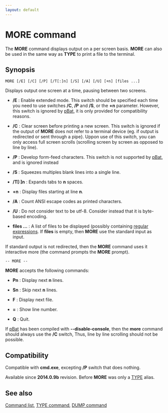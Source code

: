 ```yaml
---
layout: default
---
```

# MORE command #

The **MORE** command displays output on a per screen basis. **MORE** can also 
be used in the same way as **TYPE** to print a file to the terminal.

## Synopsis ##

    MORE [/E] [/C] [/P] [/T[:]n] [/S] [/A] [/U] [+n] [files ...]

Displays output one screen at a time, pausing between two screens.

* **/E** : Enable extended mode. This switch should be specified each time you 
  need to use switches **/C**, **/P** and **/S**, or the **+n** parameter. 
  However, this switch is ignored by [pBat](pbat), it is only provided for 
  compatibility reasons.

* **/C** : Clear screen before printing a new screen. This switch is ignored 
  if the output of **MORE** does not refer to a terminal device \(eg. if 
  output is redirected or sent through a pipe}. Uppon use of this switch, you 
  can only access full screen scrolls \(scrolling screen by screen as opposed 
  to line by line\).

* **/P** : Develop form-feed characters. This switch is not supported by 
  [pBat](pbat), and is ignored instead

* **/S** : Squeezes multiples blank lines into a single line.

* **/T\[:\]n** : Expands tabs to **n** spaces.

* **+n** : Display files starting at line **n**.

* **/A** : Count ANSI escape codes as printed characters.

* **/U** : Do not consider text to be utf-8. Consider instead that it is 
  byte-based encoding. 

* **files ...** : A list of files to be displayed \(possibly containing 
  [regular expressions](spec/regexp). If **files** is empty, then **MORE** use 
  the standard input as input.

If standard output is not redirected, then the **MORE** command uses it 
interactive more \(the command prompts the **MORE** prompt\).

    -- MORE --

**MORE** accepts the following commands:

* **Pn** : Display next **n** lines.

* **Sn** : Skip next **n** lines.

* **F** : Display next file.

* **=** : Show line number.

* **Q** : Quit.

If [pBat](pbat) has been compiled with **--disable-console**, then the 
**more** command should always use the **/C** switch, Thus, line by line 
scrolling should not be possible.

## Compatibility ##

Compatible with **cmd.exe**, excepting **/P** switch that does nothing.

Available since **2014.0.9b** revision. Before **MORE** was only a 
[TYPE](type) alias.

## See also ##

[Command list](commands), [TYPE command](type), [DUMP command](dump)

